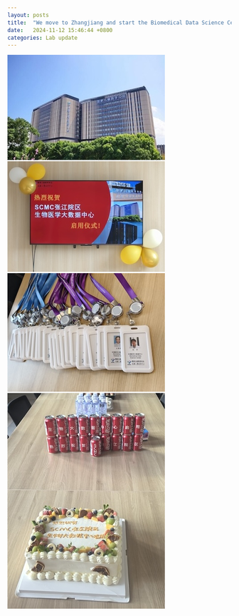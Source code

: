 ```yaml
---
layout: posts
title:  "We move to Zhangjiang and start the Biomedical Data Science Center today!"
date:   2024-11-12 15:46:44 +0800
categories: Lab update
---
```


<img src="/images/zhangjiang1.jpg" class="align-left" alt="">
<img src="/images/zhangjiang2.jpg" class="align-left" alt="">
<img src="/images/zhangjiang3.jpg" class="align-left" alt="">
<img src="/images/zhangjiang4.jpg" class="align-left" alt="">